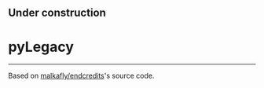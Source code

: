 ## Under construction

# pyLegacy

---
Based on [malkafly/endcredits](https://github.com/malkafly/endcredits)'s source code.

